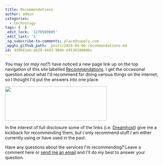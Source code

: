 ```yaml
---
title: Recommendations
author: admin
categories:
  - technology
tags: {  }
_edit_lock: '1270569695'
_edit_last: '1'
_sg_subscribe-to-comments: place@supply.com
_wpghs_github_path: _posts/2010-04-06-recommendations.md
id: 939641ab-ab29-44d3-90de-e4539108046c
---
```

<p>You may (<em>or may not?</em>) have noticed a new page link up on the top navigation of this site labelled <a href="https://chrisenns.com/recommendations/">Recommendations</a>.  I get the occasional question about what I'd recommend for doing various things on the internet, so I thought I'd put the answers into one place.</p>
<p><a href="https://chrisenns.com/recommendations/"><img src="https://chrisenns.com/wp-content/uploads/2010/04/Faraway-So-Close1.jpg" alt="" title="Make Me Rich" width="334" height="113" class="aligncenter size-full wp-image-2166" /></a></p>
<p>In the interest of full disclosure some of the links (i.e. <a href="http://www.dreamhost.com/r.cgi?63222">Dreamhost</a>) give me a kickback for recommending them, but I only recommend stuff I am either currently using or have used in the past.</p>
<p>Have any questions about the services I'm recommending?  Leave a comment here or <a href="mailto:chris.enns@gmail.com">send me an email</a> and I'll do my best to answer your question.</p>
